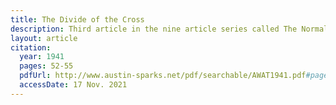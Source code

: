 ```yaml
---
title: The Divide of the Cross
description: Third article in the nine article series called The Normal Christian Life by Watchman Nee. This article was released in the March-April 1941 issue of a Witness and a Testimony.
layout: article
citation:
  year: 1941
  pages: 52-55
  pdfUrl: http://www.austin-sparks.net/pdf/searchable/AWAT1941.pdf#page=52&zoom=auto,-127,311
  accessDate: 17 Nov. 2021
---
```

